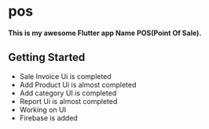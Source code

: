 # pos

**This is my awesome Flutter app Name POS(Point Of Sale).**

## Getting Started

- Sale Invoice Ui is completed
- Add Product Ui is almost completed
- Add category UI is completed
- Report Ui is almost completed
- Working on UI
- Firebase is added
